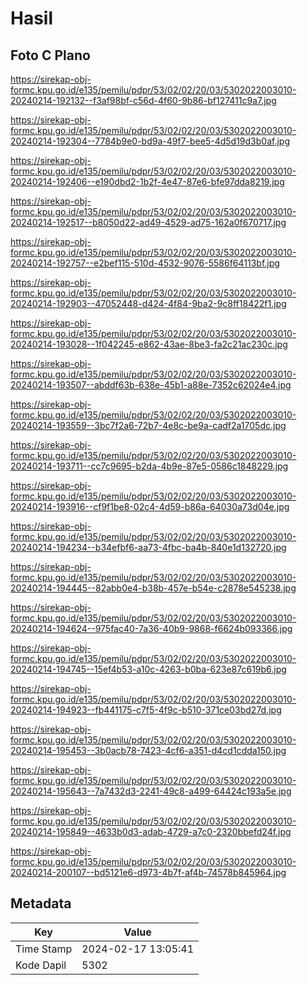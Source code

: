# Hasil

## Foto C Plano

https://sirekap-obj-formc.kpu.go.id/e135/pemilu/pdpr/53/02/02/20/03/5302022003010-20240214-192132--f3af98bf-c56d-4f60-9b86-bf127411c9a7.jpg

https://sirekap-obj-formc.kpu.go.id/e135/pemilu/pdpr/53/02/02/20/03/5302022003010-20240214-192304--7784b9e0-bd9a-49f7-bee5-4d5d19d3b0af.jpg

https://sirekap-obj-formc.kpu.go.id/e135/pemilu/pdpr/53/02/02/20/03/5302022003010-20240214-192406--e190dbd2-1b2f-4e47-87e6-bfe97dda8219.jpg

https://sirekap-obj-formc.kpu.go.id/e135/pemilu/pdpr/53/02/02/20/03/5302022003010-20240214-192517--b8050d22-ad49-4529-ad75-162a0f670717.jpg

https://sirekap-obj-formc.kpu.go.id/e135/pemilu/pdpr/53/02/02/20/03/5302022003010-20240214-192757--e2bef115-510d-4532-9076-5586f64113bf.jpg

https://sirekap-obj-formc.kpu.go.id/e135/pemilu/pdpr/53/02/02/20/03/5302022003010-20240214-192903--47052448-d424-4f84-9ba2-9c8ff18422f1.jpg

https://sirekap-obj-formc.kpu.go.id/e135/pemilu/pdpr/53/02/02/20/03/5302022003010-20240214-193028--1f042245-e862-43ae-8be3-fa2c21ac230c.jpg

https://sirekap-obj-formc.kpu.go.id/e135/pemilu/pdpr/53/02/02/20/03/5302022003010-20240214-193507--abddf63b-638e-45b1-a88e-7352c62024e4.jpg

https://sirekap-obj-formc.kpu.go.id/e135/pemilu/pdpr/53/02/02/20/03/5302022003010-20240214-193559--3bc7f2a6-72b7-4e8c-be9a-cadf2a1705dc.jpg

https://sirekap-obj-formc.kpu.go.id/e135/pemilu/pdpr/53/02/02/20/03/5302022003010-20240214-193711--cc7c9695-b2da-4b9e-87e5-0586c1848229.jpg

https://sirekap-obj-formc.kpu.go.id/e135/pemilu/pdpr/53/02/02/20/03/5302022003010-20240214-193916--cf9f1be8-02c4-4d59-b86a-64030a73d04e.jpg

https://sirekap-obj-formc.kpu.go.id/e135/pemilu/pdpr/53/02/02/20/03/5302022003010-20240214-194234--b34efbf6-aa73-4fbc-ba4b-840e1d132720.jpg

https://sirekap-obj-formc.kpu.go.id/e135/pemilu/pdpr/53/02/02/20/03/5302022003010-20240214-194445--82abb0e4-b38b-457e-b54e-c2878e545238.jpg

https://sirekap-obj-formc.kpu.go.id/e135/pemilu/pdpr/53/02/02/20/03/5302022003010-20240214-194624--975fac40-7a36-40b9-9868-f6624b093366.jpg

https://sirekap-obj-formc.kpu.go.id/e135/pemilu/pdpr/53/02/02/20/03/5302022003010-20240214-194745--15ef4b53-a10c-4263-b0ba-623e87c619b6.jpg

https://sirekap-obj-formc.kpu.go.id/e135/pemilu/pdpr/53/02/02/20/03/5302022003010-20240214-194923--fb441175-c7f5-4f9c-b510-371ce03bd27d.jpg

https://sirekap-obj-formc.kpu.go.id/e135/pemilu/pdpr/53/02/02/20/03/5302022003010-20240214-195453--3b0acb78-7423-4cf6-a351-d4cd1cdda150.jpg

https://sirekap-obj-formc.kpu.go.id/e135/pemilu/pdpr/53/02/02/20/03/5302022003010-20240214-195643--7a7432d3-2241-49c8-a499-64424c193a5e.jpg

https://sirekap-obj-formc.kpu.go.id/e135/pemilu/pdpr/53/02/02/20/03/5302022003010-20240214-195849--4633b0d3-adab-4729-a7c0-2320bbefd24f.jpg

https://sirekap-obj-formc.kpu.go.id/e135/pemilu/pdpr/53/02/02/20/03/5302022003010-20240214-200107--bd5121e6-d973-4b7f-af4b-74578b845964.jpg


## Metadata

| Key        | Value               |
| ---------- | ------------------- |
| Time Stamp | 2024-02-17 13:05:41 |
| Kode Dapil | 5302                |



